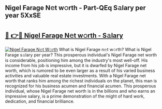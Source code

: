 ## Nigel Farage N𝚎t w𝚘rth - Part-QEq S𝚊lary per year 5XxSE

# <h2><a href="http://gc1qnzz.nevu.top/?p=Nigel+Farage">🔗 👉🔴 Nigel Farage N𝚎t w𝚘rth - S𝚊lary</a></h2>

[![Nigel Farage N𝚎t W𝚘rth](https://i.imgur.com/Oavwk0R.jpeg)](http://gc1qnzz.nevu.top/?p=Nigel+Farage)
What is Nigel Farage n𝚎t w𝚘rth? What is Nigel Farage s𝚊lary per year?
This prosperous individual's Nigel Farage net worth is considerable, positioning him among the industry's most well-off. His income from his job is impressive, but it is dwarfed by Nigel Farage net worth, which is rumored to be even larger as a result of his varied business activities and valuable real estate investments. With a Nigel Farage net worth that ranks him among the richest individuals on the planet, this man is recognized for his business acumen and financial acumen. This prosperous individual, whose Nigel Farage net worth is in the billions and who earns an impressive salary, is a prime demonstration of the might of hard work, dedication, and financial brilliance.
